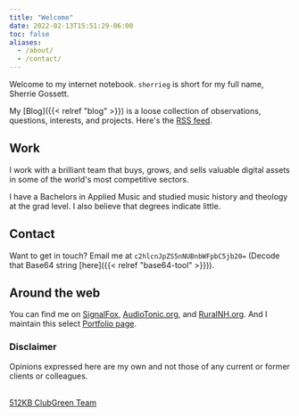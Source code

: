 ```yaml
---
title: "Welcome"
date: 2022-02-13T15:51:29-06:00
toc: false
aliases:
  - /about/
  - /contact/
---
```


Welcome to my internet notebook. `sherrieg` is short for my full name, Sherrie Gossett.

My [Blog]({{< relref "blog" >}}) is a loose collection of observations, questions, interests, and projects. Here's the [RSS feed](/blog/index.xml).

<!--more-->

## Work

I work with a brilliant team that buys, grows, and sells valuable digital assets in some of the world's most competitive sectors.

I have a Bachelors in Applied Music and studied music history and theology at the grad level. I also believe that degrees indicate little. 

## Contact

Want to get in touch? Email me at `c2hlcnJpZS5nNUBnbWFpbC5jb20=` (Decode that Base64 string [here]({{< relref "base64-tool" >}})).

## Around the web

You can find me on [SignalFox](https://signalfox.org), [AudioTonic.org](https://audiotonic.org/), and [RuralNH.org](https://www.ruralnh.org/). And I maintain this select [Portfolio page](https://sherrieg5.myportfolio.com/projects).


### Disclaimer

Opinions expressed here are my own and not those of any current or former clients or colleagues.<br/><br/>

<div class="kb-club">
  <a target="blank" href="https://512kb.club"><span class="kb-club-no-bg">512KB Club</span><span class="kb-club-bg">Green Team</span></a>
</div>
